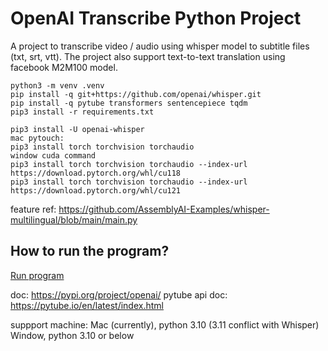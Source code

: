 # OpenAI Transcribe Python Project
A project to transcribe video / audio using whisper model to subtitle files (txt, srt, vtt). The project also support text-to-text translation using facebook M2M100 model.

```
python3 -m venv .venv 
pip install -q git+https://github.com/openai/whisper.git
pip install -q pytube transformers sentencepiece tqdm
pip3 install -r requirements.txt

pip3 install -U openai-whisper
mac pytouch:
pip3 install torch torchvision torchaudio
window cuda command
pip3 install torch torchvision torchaudio --index-url https://download.pytorch.org/whl/cu118
pip3 install torch torchvision torchaudio --index-url https://download.pytorch.org/whl/cu121
```

feature ref:
https://github.com/AssemblyAI-Examples/whisper-multilingual/blob/main/main.py


## How to run the program?
[Run program](doc/command.md)

doc:
https://pypi.org/project/openai/
pytube api doc: 
https://pytube.io/en/latest/index.html

suppport machine:
Mac (currently), python 3.10 (3.11 conflict with Whisper)
Window, python 3.10 or below
